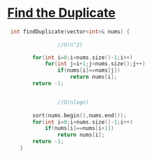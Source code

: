 <h1><a href=" https://leetcode.com/problems/find-the-duplicate-number/description/">Find the Duplicate </a></h1>

```cpp
 int findDuplicate(vector<int>& nums) {
        
                //O(n^2)

        for(int i=0;i<nums.size()-1;i++)
            for(int j=i+1;j<nums.size();j++)
                if(nums[i]==nums[j])
                    return nums[i];
        return -1;


                //O(nlogn)
                
        sort(nums.begin(),nums.end());
        for(int i=0;i<nums.size()-1;i++)
            if(nums[i]==nums[i+1])
                return nums[i];
        return -1;
    }
```

